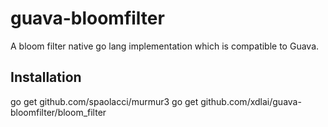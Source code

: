 # guava-bloomfilter
A bloom filter native go lang implementation which is compatible to Guava.

## Installation
go get github.com/spaolacci/murmur3
go get github.com/xdlai/guava-bloomfilter/bloom_filter
